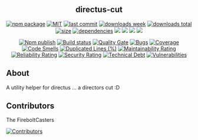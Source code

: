 <h2 align="center">
    directus-cut
</h2>

<p align="center">
  <a href="https://badge.fury.io/js/directus-cut.svg"><img src="https://badge.fury.io/js/directus-cut.svg" alt="npm package" /></a>
  <a href="https://img.shields.io/github/license/FireboltCasters/directus-cut"><img src="https://img.shields.io/github/license/FireboltCasters/directus-cut" alt="MIT" /></a>
  <a href="https://img.shields.io/github/last-commit/FireboltCasters/directus-cut?logo=git"><img src="https://img.shields.io/github/last-commit/FireboltCasters/directus-cut?logo=git" alt="last commit" /></a>
  <a href="https://www.npmjs.com/package/directus-cut"><img src="https://img.shields.io/npm/dm/directus-cut.svg" alt="downloads week" /></a>
  <a href="https://www.npmjs.com/package/directus-cut"><img src="https://img.shields.io/npm/dt/directus-cut.svg" alt="downloads total" /></a>
  <a href="https://github.com/FireboltCasters/directus-cut"><img src="https://shields.io/github/languages/code-size/FireboltCasters/directus-cut" alt="size" /></a>
  <a href="https://david-dm.org/FireboltCasters/directus-cut"><img src="https://david-dm.org/FireboltCasters/directus-cut/status.svg" alt="dependencies" /></a>
  <a href="https://app.fossa.com/projects/git%2Bgithub.com%2FFireboltCasters%2Fdirectus-cut?ref=badge_shield" alt="FOSSA Status"><img src="https://app.fossa.com/api/projects/git%2Bgithub.com%2FFireboltCasters%2Fdirectus-cut.svg?type=shield"/></a>
  <a href="https://github.com/google/gts" alt="Google TypeScript Style"><img src="https://img.shields.io/badge/code%20style-google-blueviolet.svg"/></a>
  <a href="https://shields.io/" alt="Google TypeScript Style"><img src="https://img.shields.io/badge/uses-TypeScript-blue.svg"/></a>
  <a href="https://github.com/marketplace/actions/lint-action"><img src="https://img.shields.io/badge/uses-Lint%20Action-blue.svg"/></a>
</p>

<p align="center">
  <a href="https://github.com/FireboltCasters/directus-cut/actions/workflows/npmPublish.yml"><img src="https://github.com/FireboltCasters/directus-cut/actions/workflows/npmPublish.yml/badge.svg" alt="Npm publish" /></a>
  <a href="https://github.com/FireboltCasters/directus-cut/actions/workflows/linter.yml"><img src="https://github.com/FireboltCasters/directus-cut/actions/workflows/linter.yml/badge.svg" alt="Build status" /></a>
  <a href="https://sonarcloud.io/dashboard?id=FireboltCasters_directus-cut"><img src="https://sonarcloud.io/api/project_badges/measure?project=FireboltCasters_directus-cut&metric=alert_status" alt="Quality Gate" /></a>
  <a href="https://sonarcloud.io/dashboard?id=FireboltCasters_directus-cut"><img src="https://sonarcloud.io/api/project_badges/measure?project=FireboltCasters_directus-cut&metric=bugs" alt="Bugs" /></a>
  <a href="https://sonarcloud.io/dashboard?id=FireboltCasters_directus-cut"><img src="https://sonarcloud.io/api/project_badges/measure?project=FireboltCasters_directus-cut&metric=coverage" alt="Coverage" /></a>
  <a href="https://sonarcloud.io/dashboard?id=FireboltCasters_directus-cut"><img src="https://sonarcloud.io/api/project_badges/measure?project=FireboltCasters_directus-cut&metric=code_smells" alt="Code Smells" /></a>
  <a href="https://sonarcloud.io/dashboard?id=FireboltCasters_directus-cut"><img src="https://sonarcloud.io/api/project_badges/measure?project=FireboltCasters_directus-cut&metric=duplicated_lines_density" alt="Duplicated Lines (%)" /></a>
  <a href="https://sonarcloud.io/dashboard?id=FireboltCasters_directus-cut"><img src="https://sonarcloud.io/api/project_badges/measure?project=FireboltCasters_directus-cut&metric=sqale_rating" alt="Maintainability Rating" /></a>
  <a href="https://sonarcloud.io/dashboard?id=FireboltCasters_directus-cut"><img src="https://sonarcloud.io/api/project_badges/measure?project=FireboltCasters_directus-cut&metric=reliability_rating" alt="Reliability Rating" /></a>
  <a href="https://sonarcloud.io/dashboard?id=FireboltCasters_directus-cut"><img src="https://sonarcloud.io/api/project_badges/measure?project=FireboltCasters_directus-cut&metric=security_rating" alt="Security Rating" /></a>
  <a href="https://sonarcloud.io/dashboard?id=FireboltCasters_directus-cut"><img src="https://sonarcloud.io/api/project_badges/measure?project=FireboltCasters_directus-cut&metric=sqale_index" alt="Technical Debt" /></a>
  <a href="https://sonarcloud.io/dashboard?id=FireboltCasters_directus-cut"><img src="https://sonarcloud.io/api/project_badges/measure?project=FireboltCasters_directus-cut&metric=vulnerabilities" alt="Vulnerabilities" /></a>
</p>

## About

A utility helper for directus ... a directors cut :D 

## Contributors

The FireboltCasters

<a href="https://github.com/FireboltCasters/directus-cut"><img src="https://contrib.rocks/image?repo=FireboltCasters/directus-cut" alt="Contributors" /></a>
